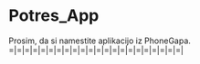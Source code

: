 Potres_App
========
Prosim, da si namestite aplikacijo iz PhoneGapa.
=|=|=|=|=|=|=|=|=|=|=|=|=|=|=|=|=|=|=|=|=|=|
